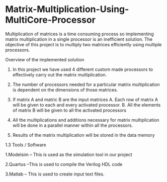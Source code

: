 # Matrix-Multiplication-Using-MultiCore-Processor

Multiplication of matrices is a time consuming process so implementing matrix multiplication in
a single processor is an inefficient solution. The objective of this project is to multiply two
matrices efficiently using multiple processors.

Overview of the implemented solution

1. In this project we have used 4 different custom made processors to effectively carry out
the matrix multiplication.

2. The number of processors needed for a particular matrix multiplication is dependent on
the dimensions of those matrices.

3. If matrix A and matric B are the input matrices
          A. Each row of matrix A will be given to each and every activated processor.
          B. All the elements of matrix B will be given to all the activated processors

4. All the multiplications and additions necessary for matrix multiplication will be done in a
parallel manner within all the processors.

5. Results of the matrix multiplication will be stored in the data memory

1.3 Tools / Software

1.Modelsim – This is used as the simulation tool in our project

2.Quartus –This is used to compile the Verilog HDL code

3.Matlab – This is used to create input text files.
